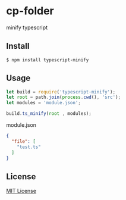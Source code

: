 # cp-folder

minify typescript

## Install

```
$ npm install typescript-minify
```


## Usage

```js
let build = require('typescript-minify');
let root = path.join(process.cwd(), 'src');
let modules = 'module.json';

build.ts_minify(root , modules);
```

module.json
```json
{
  "file": [
    "test.ts"
  ]
}

```

## License

[MIT License](http://www.opensource.org/licenses/mit-license.php)
